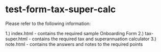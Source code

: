 # test-form-tax-super-calc

Please refer to the following information:

1.) index.html - contains the required sample Onboarding Form
2.) tax-super.html - contains the required tax and superannuation calculator
3.) note.html - contains the answers and notes to the required points
